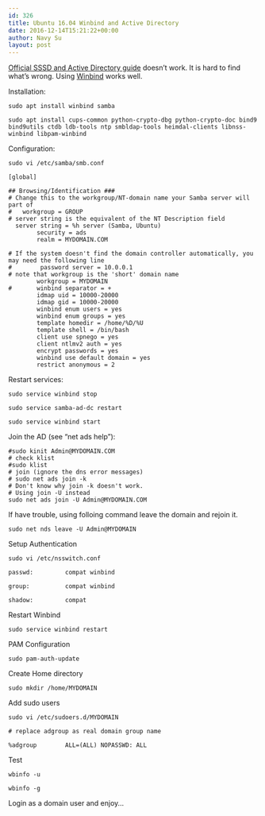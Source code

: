 ```yaml
---
id: 326
title: Ubuntu 16.04 Winbind and Active Directory
date: 2016-12-14T15:21:22+00:00
author: Navy Su
layout: post
---
```

<a href="https://help.ubuntu.com/lts/serverguide/sssd-ad.html" target="_blank">Official SSSD and Active Directory guide</a> doesn&#8217;t work. It is hard to find what&#8217;s wrong. Using <a href="https://help.ubuntu.com/community/ActiveDirectoryWinbindHowto" target="_blank">Winbind</a> works well.

Installation:

~~~shell
sudo apt install winbind samba

sudo apt install cups-common python-crypto-dbg python-crypto-doc bind9 bind9utils ctdb ldb-tools ntp smbldap-tools heimdal-clients libnss-winbind libpam-winbind
~~~

Configuration:

~~~shell
sudo vi /etc/samba/smb.conf
~~~

~~~shell
[global]

## Browsing/Identification ###
# Change this to the workgroup/NT-domain name your Samba server will part of
#   workgroup = GROUP
# server string is the equivalent of the NT Description field
  server string = %h server (Samba, Ubuntu)
        security = ads
        realm = MYDOMAIN.COM

# If the system doesn't find the domain controller automatically, you may need the following line
#        password server = 10.0.0.1
# note that workgroup is the 'short' domain name
        workgroup = MYDOMAIN
#       winbind separator = +
        idmap uid = 10000-20000
        idmap gid = 10000-20000
        winbind enum users = yes
        winbind enum groups = yes
        template homedir = /home/%D/%U
        template shell = /bin/bash
        client use spnego = yes
        client ntlmv2 auth = yes
        encrypt passwords = yes
        winbind use default domain = yes
        restrict anonymous = 2
~~~

Restart services:

~~~shell
sudo service winbind stop

sudo service samba-ad-dc restart

sudo service winbind start
~~~

Join the AD (see &#8220;net ads help&#8221;):

~~~shell
#sudo kinit Admin@MYDOMAIN.COM
# check klist
#sudo klist
# join (ignore the dns error messages)
# sudo net ads join -k
# Don't know why join -k doesn't work.
# Using join -U instead
sudo net ads join -U Admin@MYDOMAIN.COM
~~~

If have trouble, using folloing command leave the domain and rejoin it.

```shell
sudo net nds leave -U Admin@MYDOMAIN
```

Setup Authentication


~~~shell
sudo vi /etc/nsswitch.conf

~~~

~~~shell
passwd:         compat winbind

group:          compat winbind

shadow:         compat

~~~

Restart Winbind

~~~shell
sudo service winbind restart

~~~

PAM Configuration


~~~shell
sudo pam-auth-update

~~~

Create Home directory


~~~shell
sudo mkdir /home/MYDOMAIN

~~~

Add sudo users


~~~shell
sudo vi /etc/sudoers.d/MYDOMAIN

~~~

~~~shell
# replace adgroup as real domain group name

%adgroup        ALL=(ALL) NOPASSWD: ALL

~~~

Test


~~~shell
wbinfo -u

wbinfo -g

~~~

Login as a domain user and enjoy&#8230;
